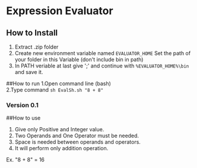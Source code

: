 Expression Evaluator
======


## How to Install
1. Extract .zip folder
2. Create new environment variable named `EVALUATOR_HOME` 
   Set the path of your folder in this Variable (don't include bin in path)
3. In PATH veriable at last give ';' and continue with `%EVALUATOR_HOME%\bin` and save it.


##How to run
   1.Open command line (bash)    
   2.Type command `sh EvalSh.sh "8 + 8"`


### Version 0.1
##How to use
  1. Give only Positive and Integer value.
  2. Two Operands and One Operator must be needed.
  4. Space is needed between operands and operators.
  5. It will perform only addition operation.
 
Ex. "8 + 8" = 16
